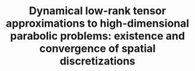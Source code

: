 ---
layout: default
title: 'Dynamical low-rank tensor approximations to high-dimensional parabolic problems: existence and convergence of spatial discretizations'
authors: Markus Bachmayr, Henrik Eisenmann and André Uschmajew
journal: Arxiv Preprint
volume: 
year: 2023
number: 
pages: 
doi: 
link: https://arxiv.org/abs/2308.16720
---